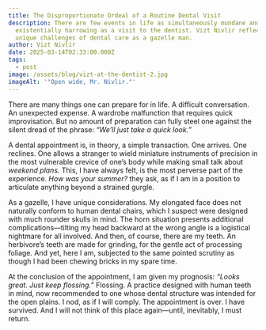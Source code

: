 ```yaml
---
title: The Disproportionate Ordeal of a Routine Dental Visit
description: There are few events in life as simultaneously mundane and
  existentially harrowing as a visit to the dentist. Vizt Nivlir reflects on the
  unique challenges of dental care as a gazelle man.
author: Vizt Nivlir
date: 2025-03-14T02:33:00.000Z
tags:
  - post
image: /assets/blog/vizt-at-the-dentist-2.jpg
imageAlt: '"Open wide, Mr. Nivlir."'
---
```

There are many things one can prepare for in life. A difficult conversation. An unexpected expense. A wardrobe malfunction that requires quick improvisation. But no amount of preparation can fully steel one against the silent dread of the phrase: *“We’ll just take a quick look.”*

A dental appointment is, in theory, a simple transaction. One arrives. One reclines. One allows a stranger to wield miniature instruments of precision in the most vulnerable crevice of one’s body while making small talk about *weekend plans.* This, I have always felt, is the most perverse part of the experience. *How was your summer?* they ask, as if I am in a position to articulate anything beyond a strained gurgle.

As a gazelle, I have unique considerations. My elongated face does not naturally conform to human dental chairs, which I suspect were designed with much rounder skulls in mind. The horn situation presents additional complications—tilting my head backward at the wrong angle is a logistical nightmare for all involved. And then, of course, there are my teeth. An herbivore’s teeth are made for grinding, for the gentle act of processing foliage. And yet, here I am, subjected to the same pointed scrutiny as though I had been chewing bricks in my spare time.

At the conclusion of the appointment, I am given my prognosis: *“Looks great. Just keep flossing.”* Flossing. A practice designed with human teeth in mind, now recommended to one whose dental structure was intended for the open plains. I nod, as if I will comply. The appointment is over. I have survived. And I will not think of this place again—until, inevitably, I must return.
